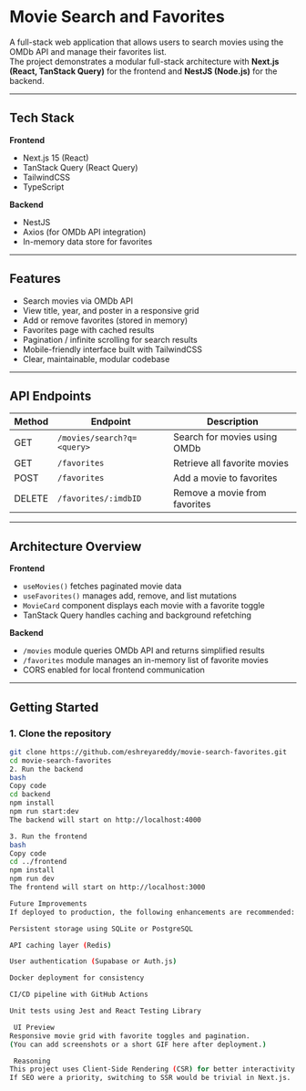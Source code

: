 # Movie Search and Favorites

A full-stack web application that allows users to search movies using the OMDb API and manage their favorites list.  
The project demonstrates a modular full-stack architecture with **Next.js (React, TanStack Query)** for the frontend and **NestJS (Node.js)** for the backend.

---

## Tech Stack

**Frontend**
- Next.js 15 (React)
- TanStack Query (React Query)
- TailwindCSS
- TypeScript

**Backend**
- NestJS
- Axios (for OMDb API integration)
- In-memory data store for favorites

---

## Features

- Search movies via OMDb API  
- View title, year, and poster in a responsive grid  
- Add or remove favorites (stored in memory)  
- Favorites page with cached results  
- Pagination / infinite scrolling for search results  
- Mobile-friendly interface built with TailwindCSS  
- Clear, maintainable, modular codebase

---

## API Endpoints

| Method | Endpoint | Description |
|---------|-----------|-------------|
| GET | `/movies/search?q=<query>` | Search for movies using OMDb |
| GET | `/favorites` | Retrieve all favorite movies |
| POST | `/favorites` | Add a movie to favorites |
| DELETE | `/favorites/:imdbID` | Remove a movie from favorites |

---

## Architecture Overview

**Frontend**
- `useMovies()` fetches paginated movie data  
- `useFavorites()` manages add, remove, and list mutations  
- `MovieCard` component displays each movie with a favorite toggle  
- TanStack Query handles caching and background refetching

**Backend**
- `/movies` module queries OMDb API and returns simplified results  
- `/favorites` module manages an in-memory list of favorite movies  
- CORS enabled for local frontend communication

---

## Getting Started

### 1. Clone the repository
```bash
git clone https://github.com/eshreyareddy/movie-search-favorites.git
cd movie-search-favorites
2. Run the backend
bash
Copy code
cd backend
npm install
npm run start:dev
The backend will start on http://localhost:4000

3. Run the frontend
bash
Copy code
cd ../frontend
npm install
npm run dev
The frontend will start on http://localhost:3000

Future Improvements
If deployed to production, the following enhancements are recommended:

Persistent storage using SQLite or PostgreSQL

API caching layer (Redis)

User authentication (Supabase or Auth.js)

Docker deployment for consistency

CI/CD pipeline with GitHub Actions

Unit tests using Jest and React Testing Library

 UI Preview
Responsive movie grid with favorite toggles and pagination.
(You can add screenshots or a short GIF here after deployment.)

 Reasoning
This project uses Client-Side Rendering (CSR) for better interactivity and easier caching through TanStack Query.
If SEO were a priority, switching to SSR would be trivial in Next.js.


